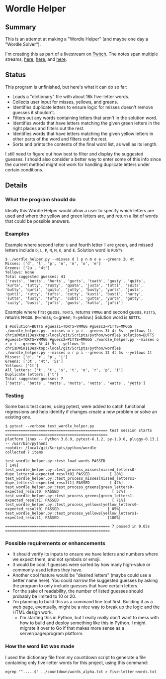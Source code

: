# Wordle Helper

## Summary

This is an attempt at making a "Wordle Helper" (and maybe one day a "Wordle Solver").

I'm creating this as part of a livestream on [Twitch](https://www.twitch.tv/conflabermits). The notes span multiple streams, [here](https://github.com/conflabermits/Scripts/blob/main/stream/pilot/004/notes.md), [here](https://github.com/conflabermits/Scripts/blob/main/stream/pilot/005/notes.md), and [here](https://github.com/conflabermits/Scripts/blob/main/stream/pilot/006/notes.md).

## Status

This program is unfinished, but here's what it can do so far:

* Loads a "dictionary" file with about 16k five-letter words.
* Collects user input for misses, yellows, and greens.
* Identifies duplicate letters to ensure logic for misses doesn't remove guesses it shouldn't.
* Filters out any words containing letters that aren't in the solution word.
* Identifies words that have letters matching the given green letters in the right places and filters out the rest.
* Identifies words that have letters matching the given yellow letters in other parts of the word and filters out the rest.
* Sorts and prints the contents of the final word list, as well as its length.

I still need to figure out how best to filter and display the suggested guesses. I should also consider a better way to enter some of this info since the current method might not work for handling duplicate letters under certain conditions.

## Details

### What the program should do

Ideally this Wordle Helper would allow a user to specify which letters are used and where the yellow and green letters are, and return a list of words that could be possible answers.

### Examples

Example where second letter `U` and fourth letter `T` are green, and missed letters include `D`, `L`, `P`, `N`, `M`, `O`, and `E`. Solution word is `RUSTY`.

```text
$ ./wordle_helper.py --misses d l p n m o e --greens 2u 4t
Misses: ['d', 'l', 'p', 'n', 'm', 'o', 'e']
Greens: ['2u', '4t']
Yellows: None
Total suggested guesses: 41
['rusts', 'butts', 'hurts', 'gurts', 'tuath', 'gusty', 'quits', 'kurta', 'tutty', 'rusty', 'quata', 'juxta', 'tutti', 'suits', 'butty', 'qurti', 'quitu', 'jutty', 'busty', 'yurts', 'justs', 'gutti', 'rutty', 'tufts', 'cutty', 'kusti', 'busti', 'hurty', 'sutta', 'fusty', 'tufty', 'cubti', 'gutta', 'yurta', 'gutty', 'suity', 'busts', 'jufts', 'gusts', 'kutta', 'jufti']
```

Example where first guess, `TORTS`, returns `YMMGG` and second guess, `PITTS`, returns `MMGGG`. (`M`=miss; `G`=green; `Y`=yellow.) Solution word is `BUTTS`.

```text
$ #solution=BUTTS #guess1=TORTS=YMMGG #guess2=PITTS=MMGGG ./wordle_helper.py --misses o r p i --greens 3t 4t 5s --yellows 1t
chris@Win11Desktop:/local/git/Scripts/python/wordle$ solution=BUTTS #guess1=TORTS=YMMGG #guess2=PITTS=MMGGG ./wordle_helper.py --misses o r p i --greens 3t 4t 5s --yellows 1t
chris@Win11Desktop:/local/git/Scripts/python/wordle$ ./wordle_helper.py --misses o r p i --greens 3t 4t 5s --yellows 1t
Misses: ['o', 'r', 'p', 'i']
Greens: ['3t', '4t', '5s']
Yellows: ['1t']
All letters: ['t', 't', 's', 't', 'o', 'r', 'p', 'i']
Duplicate letters: {'t'}
Total suggested guesses: 7
['batts', 'butts', 'matts', 'mutts', 'netts', 'watts', 'yetts']
```

### Testing

Some basic test cases, using pytest, were added to catch functional regressions and help identify if changes create a new problem or solve an existing one.

```text
$ pytest --verbose test_wordle_helper.py
============================================== test session starts ==============================================
platform linux -- Python 3.6.9, pytest-6.1.2, py-1.9.0, pluggy-0.13.1 -- /usr/bin/python3
rootdir: /local/git/Scripts/python/wordle
collected 7 items

test_wordle_helper.py::test_load_words PASSED                                                             [ 14%]
test_wordle_helper.py::test_process_misses[missed_letters0-dupe_letters0-expected_result0] PASSED         [ 28%]
test_wordle_helper.py::test_process_misses[missed_letters1-dupe_letters1-expected_result1] PASSED         [ 42%]
test_wordle_helper.py::test_process_greens[green_letters0-expected_result0] PASSED                        [ 57%]
test_wordle_helper.py::test_process_greens[green_letters1-expected_result1] PASSED                        [ 71%]
test_wordle_helper.py::test_process_yellows[yellow_letters0-expected_result0] PASSED                      [ 85%]
test_wordle_helper.py::test_process_yellows[yellow_letters1-expected_result1] PASSED                      [100%]

=============================================== 7 passed in 0.05s ===============================================
```

### Possible requirements or enhancements

* It should verify its inputs to ensure we have letters and numbers where we expect them, and not symbols or emoji.
* It would be cool if guesses were sorted by how many high-value or commonly-used letters they have.
* Another cool feature would be "desired letters" (maybe could use a better name here). You could narrow the suggested guesses by asking the program to only include guesses that have certain letters.
* For the sake of readability, the number of listed guesses should probably be limited to 10 or 20.
* I'm planning to build this as a command line tool first. Building it as a web page, eventually, might be a nice way to break up the logic and the HTML design work.
  * I'm starting this in Python, but I really *really* don't want to mess with how to build and deploy something like this in Python. I might migrate it over to Go if that makes more sense as a server/page/program platform.

### How the word list was made

I used the dictionary file from my countdown script to generate a file containing only five-letter words for this project, using this command:

```egrep "^.....$" ../countdown/words_alpha.txt > five-letter-words.txt```
